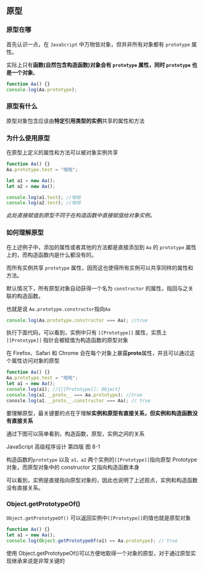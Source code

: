 ## 原型

### 原型在哪

首先认识一点，在 `JavaScript` 中万物皆对象，但并非所有对象都有 `prototype` 属性。

实际上只有**函数(自然包含构造函数)对象会有 `prototype` 属性，同时 `prototype` 也是一个对象**。

```js
function Aa() {}
console.log(Aa.prototype);
```

### 原型有什么

原型对象包含应该由**特定引用类型的实例**共享的属性和方法

### 为什么使用原型

在原型上定义的属性和方法可以被对象实例共享

```js
function Aa() {}
Aa.prototype.test = "哈哈";

let a1 = new Aa();
let a2 = new Aa();

console.log(a1.test); //哈哈
console.log(a2.test); //哈哈
```

_此处直接赋值到原型不同于在构造函数中直接赋值给对象实例。_

### 如何理解原型

在上述例子中，添加的属性或者其他的方法都是直接添加到 `Aa` 的 `prototype` 属性上的，而构造函数内是什么都没有的。

而所有实例共享 `prototype` 属性，因而这也使得所有实例可以共享同样的属性和方法。

默认情况下，所有原型对象自动获得一个名为 `constructor` 的属性，指回与之关联的构造函数。

也就是说 `Aa.prototype.constructor`指向`Aa`

```js
console.log(Aa.prototype.constructor === Aa); //true
```

执行下面代码，可以看到，实例中只有 `[[Prototype]]` 属性，实质上 `[[Prototype]]` 指针会被赋值为构造函数的原型对象

在 Firefox、Safari 和 Chrome 会在每个对象上暴露**proto**属性，并且可以通过这个属性访问对象的原型

```js
function Aa() {}
Aa.prototype.test = "哈哈";
let a1 = new Aa();
console.log(a1); //{[[Prototype]]: Object}
console.log(a1.__proto__ === Aa.prototype); //true
conosle.log(a1.__proto__.constructor === Aa); // true
```

要理解原型，最关键要的点在于理解**实例和原型有直接关系，但实例和构造函数没有直接关系**

通过下图可以简单看到，构造函数，原型，实例之间的关系

JavaScript 高级程序设计 第四版 图 8-1

构造函数的`prototype` 以及 `a1，a2` 两个实例的`[[Prototype]]`指向原型 Prototype 对象，而原型对象中的 constructor 又指向构造函数本身

可以看到，实例是直接指向原型对象的，因此也说明了上述观点，实例和构造函数没有直接关系。

### Object.getPrototypeOf()

`Object.getPrototypeOf()` 可以返回实例中`[[Prototype]]`的值也就是原型对象

```js
function Aa() {}
let a1 = new Aa();
console.log(Object.getPrototypeOf(a1) == Aa.prototype); // true
```

使用 Object.getPrototypeOf()可以方便地取得一个对象的原型，对于通过原型实现继承来说是非常关键的
